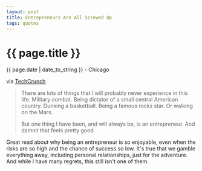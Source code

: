 ```yaml
---
layout: post
title: Entrepreneurs Are All Screwed Up
tags: quotes
---
```


{{ page.title }}
================

<p class="meta">{{ page.date | date_to_string }} - Chicago</p>

via [TechCrunch](http://techcrunch.com/2010/10/31/are-you-a-pirate/)

> There are lots of things that I will probably never experience in this life. Military combat. Being dictator of a small central American country. Dunking a basketball. Being a famous rocks star. Or walking on the Mars.  
>
> But one thing I have been, and will always be, is an entrepreneur. And damnit that feels pretty good.

Great read about why being an entrepreneur is so enjoyable, even when the risks are so high and the chance of success so low. It's true that we gamble everything away, including personal relationships, just for the adventure. And while I have many regrets, this still isn't one of them. 
